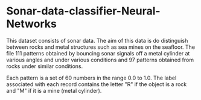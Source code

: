 # Sonar-data-classifier-Neural-Networks

This dataset consists of sonar data. The aim of this data is do distinguish between rocks and metal structures such as sea mines on the seafloor. The file 111 patterns obtained by bouncing sonar signals off a metal cylinder at various angles and under various conditions and 97 patterns obtained from rocks under similar conditions.

Each pattern is a set of 60 numbers in the range 0.0 to 1.0. The label associated with each record contains the letter "R" if the object is a rock and "M" if it is a mine (metal cylinder).
